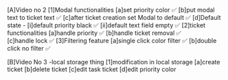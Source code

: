 [A]Video no 2
[1]Modal functionalities
  [a]set priority color         ✅
  [b]put modal text to      ticket text    ✅
  [c]after ticket creation set Modal to default   ✅
  [d]Default state -
    [i]default priority black         ✅
    [ii]default text field empty      ✅
[2]ticket functionalities
  [a]handle priority              ✅
  [b]handle ticket removal        ✅  
  [c]handle lock                  ✅
[3]Filtering feature
  [a]single click color filter    ✅
  [b]double click no filter        ✅

[B]Video No 3 -local storage thing
  [1]modification in local storage
    [a]create ticket
    [b]delete ticket
    [c]edit task ticket
    [d]edit priority color

